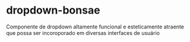 # dropdown-bonsae
Componente de dropdown altamente funcional e esteticamente atraente que possa ser  incoroporado em diversas interfaces de usuário
